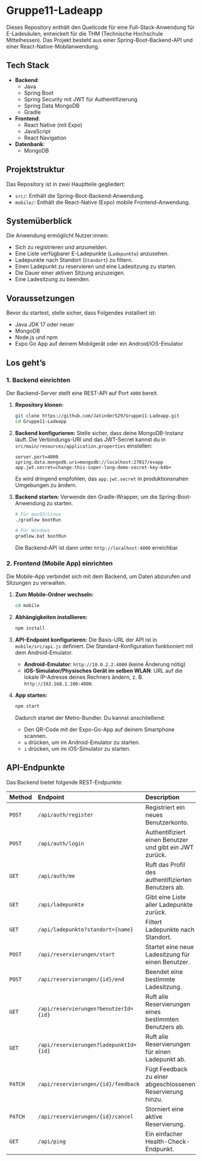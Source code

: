 # Gruppe11-Ladeapp

Dieses Repository enthält den Quellcode für eine Full-Stack-Anwendung für E-Ladesäulen, entwickelt für die THM (Technische Hochschule Mittelhessen). Das Projekt besteht aus einer Spring-Boot-Backend-API und einer React-Native-Mobilanwendung.

## Tech Stack

-   **Backend**:
    -   Java
    -   Spring Boot
    -   Spring Security mit JWT für Authentifizierung
    -   Spring Data MongoDB
    -   Gradle
-   **Frontend**:
    -   React Native (mit Expo)
    -   JavaScript
    -   React Navigation
-   **Datenbank**:
    -   MongoDB

## Projektstruktur

Das Repository ist in zwei Hauptteile gegliedert:

-   `src/`: Enthält die Spring-Boot-Backend-Anwendung.
-   `mobile/`: Enthält die React-Native (Expo) mobile Frontend-Anwendung.

## Systemüberblick

Die Anwendung ermöglicht Nutzer:innen:
-   Sich zu registrieren und anzumelden.
-   Eine Liste verfügbarer E-Ladepunkte (`Ladepunkte`) anzusehen.
-   Ladepunkte nach Standort (`Standort`) zu filtern.
-   Einen Ladepunkt zu reservieren und eine Ladesitzung zu starten.
-   Die Dauer einer aktiven Sitzung anzuzeigen.
-   Eine Ladesitzung zu beenden.

## Voraussetzungen

Bevor du startest, stelle sicher, dass Folgendes installiert ist:
-   Java JDK 17 oder neuer
-   MongoDB
-   Node.js und npm
-   Expo Go App auf deinem Mobilgerät oder ein Android/iOS-Emulator

## Los geht’s

### 1. Backend einrichten

Der Backend-Server stellt eine REST-API auf Port `4000` bereit.

1.  **Repository klonen:**
    ```sh
    git clone https://github.com/Jatinder529/Gruppe11-Ladeapp.git
    cd Gruppe11-Ladeapp
    ```

2.  **Backend konfigurieren:**
    Stelle sicher, dass deine MongoDB-Instanz läuft. Die Verbindungs-URI und das JWT-Secret kannst du in `src/main/resources/application.properties` einstellen:
    ```properties
    server.port=4000
    spring.data.mongodb.uri=mongodb://localhost:27017/evapp
    app.jwt.secret=change-this-super-long-demo-secret-key-64b+
    ```
    Es wird dringend empfohlen, das `app.jwt.secret` in produktionsnahen Umgebungen zu ändern.

3.  **Backend starten:**
    Verwende den Gradle-Wrapper, um die Spring-Boot-Anwendung zu starten.
    ```sh
    # Für macOS/Linux
    ./gradlew bootRun

    # Für Windows
    gradlew.bat bootRun
    ```
    Die Backend-API ist dann unter `http://localhost:4000` erreichbar.

### 2. Frontend (Mobile App) einrichten

Die Mobile-App verbindet sich mit dem Backend, um Daten abzurufen und Sitzungen zu verwalten.

1.  **Zum Mobile-Ordner wechseln:**
    ```sh
    cd mobile
    ```

2.  **Abhängigkeiten installieren:**
    ```sh
    npm install
    ```

3.  **API-Endpoint konfigurieren:**
    Die Basis-URL der API ist in `mobile/src/api.js` definiert. Die Standard-Konfiguration funktioniert mit dem Android-Emulator.
    -   **Android-Emulator**: `http://10.0.2.2:4000` (keine Änderung nötig)
    -   **iOS-Simulator/Physisches Gerät im selben WLAN**: URL auf die lokale IP-Adresse deines Rechners ändern, z. B. `http://192.168.1.100:4000`.

4.  **App starten:**
    ```sh
    npm start
    ```
    Dadurch startet der Metro-Bundler. Du kannst anschließend:
    -   Den QR-Code mit der Expo-Go-App auf deinem Smartphone scannen.
    -   `a` drücken, um im Android-Emulator zu starten.
    -   `i` drücken, um im iOS-Simulator zu starten.

## API-Endpunkte

Das Backend bietet folgende REST-Endpunkte:

| Method  | Endpoint                                | Description                                       |
| :------ | :-------------------------------------- | :------------------------------------------------ |
| `POST`  | `/api/auth/register`                    | Registriert ein neues Benutzerkonto.              |
| `POST`  | `/api/auth/login`                       | Authentifiziert einen Benutzer und gibt ein JWT zurück. |
| `GET`   | `/api/auth/me`                          | Ruft das Profil des authentifizierten Benutzers ab. |
| `GET`   | `/api/ladepunkte`                       | Gibt eine Liste aller Ladepunkte zurück.          |
| `GET`   | `/api/ladepunkte?standort={name}`       | Filtert Ladepunkte nach Standort.                 |
| `POST`  | `/api/reservierungen/start`             | Startet eine neue Ladesitzung für einen Benutzer. |
| `POST`  | `/api/reservierungen/{id}/end`          | Beendet eine bestimmte Ladesitzung.               |
| `GET`   | `/api/reservierungen?benutzerId={id}`   | Ruft alle Reservierungen eines bestimmten Benutzers ab. |
| `GET`   | `/api/reservierungen?ladepunktId={id}`  | Ruft alle Reservierungen für einen Ladepunkt ab.  |
| `PATCH` | `/api/reservierungen/{id}/feedback`     | Fügt Feedback zu einer abgeschlossenen Reservierung hinzu. |
| `PATCH` | `/api/reservierungen/{id}/cancel`       | Storniert eine aktive Reservierung.               |
| `GET`   | `/api/ping`                             | Ein einfacher Health-Check-Endpunkt.              |
